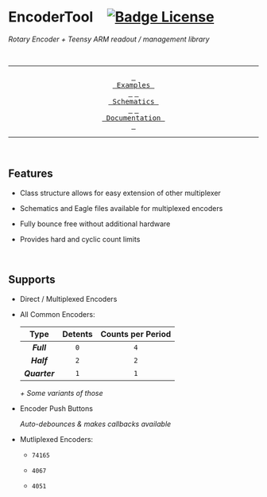 
# EncoderTool [![Badge License]][License]

*Rotary Encoder + Teensy ARM readout / management library*

<br>

<div align = center>

---

[<kbd> <br> Examples <br> </kbd>][Examples]
[<kbd> <br> Schematics <br> </kbd>][Schematics]
[<kbd> <br> Documentation <br> </kbd>][Documentation]

---

</div>

<br>

## Features

- Class structure allows for easy extension of other multiplexer

- Schematics and Eagle files available for multiplexed encoders

- Fully bounce free without additional hardware

- Provides hard and cyclic count limits

<br>

## Supports

- Direct / Multiplexed Encoders

- All Common Encoders:

    | Type | Detents | Counts per Period
    |:----:|:-------:|:----------------:
    | ***Full***    | ` 0 ` | ` 4 `
    | ***Half***    | ` 2 ` | ` 2 `
    | ***Quarter*** | ` 1 ` | ` 1 `
    
    *+ Some variants of those*

- Encoder Push Buttons

    *Auto-debounces & makes callbacks available*
    
- Mutliplexed Encoders:

    - `74165`
    
    - `4067`
    
    - `4051`
    
    
<!----------------------------------------------------------------------------->

[Badge License]: https://img.shields.io/badge/License-MIT-yellow.svg?style=for-the-badge

[Documentation]: https://github.com/luni64/EncoderTool/wiki
[Schematics]: extras/Boards
[Examples]: examples
[License]: LICENSE



